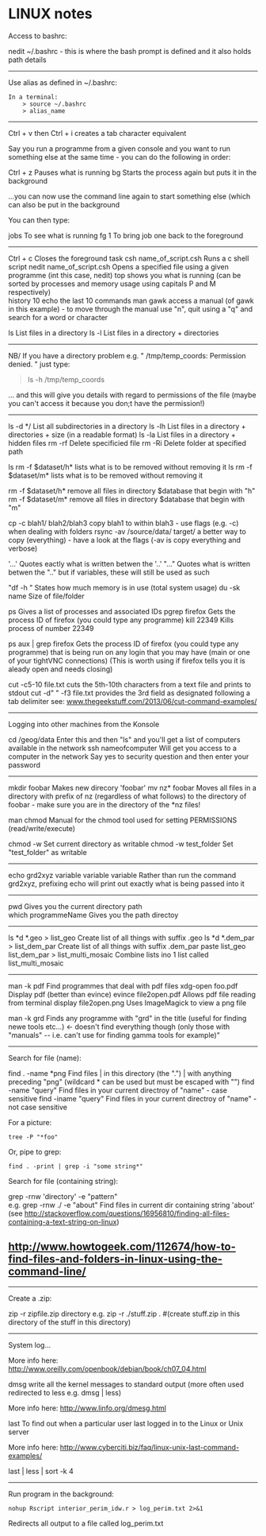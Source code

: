 LINUX notes
===========

Access to bashrc:

nedit ~/.bashrc  - this is where the bash prompt is defined and it also holds path details

------------------------------------------------------

Use alias as defined in ~/.bashrc:

	In a terminal:
		> source ~/.bashrc
		> alias_name
		
------------------------------------------------------


Ctrl + v then Ctrl + i creates a tab character equivalent

Say you run a programme from a given console and you want to run something else
at the same time - you can do the following in order:

Ctrl + z		Pauses what is running
bg				Starts the process again but puts it in the background

...you can now use the command line again to start something else (which can
also be put in the background

You can then type:

jobs			To see what is running
fg 1			To bring job one back to the foreground

------------------------------------------------------

Ctrl + c					Closes the foreground task
csh name_of_script.csh		Runs a c shell script
nedit name_of_script.csh	Opens a specified file using a given programme (int
							this case, nedit)
top							shows you what is running (can be sorted by
							processes and memory usage using capitals P and M 
							respectively)			
history 10					echo the last 10 commands 
man gawk					access a manual (of gawk in this example) - to move
							through the manual use "n", quit using a "q" and 
							search for a word or character

ls							List files in a directory
ls -l						List files in a directory + directories

****************************
NB/ If you have a directory problem e.g. " /tmp/temp_coords: Permission denied. " just type:

> ls -h /tmp/temp_coords

... and this will give you details with regard to permissions of the file (maybe you can't 
access it because you don;t have the permission!) 
****************************

ls -d */ 			List all subdirectories in a directory
ls -lh						List files in a directory + directories + size
							(in a readable format)
ls -la						List files in a directory + hidden files
rm -rf <filename>			Delete specificied file
rm -Ri <folderpath>			Delete folder at specified path

ls rm -f $dataset/h* 		lists what is to be removed without removing it
ls rm -f  $dataset/m* 		lists what is to be removed without removing it

rm -f $dataset/h* 			remove all files in directory $database that begin with "h"
rm -f  $dataset/m* 			remove all files in directory $database that begin with "m"

cp -c blah1/ blah2/blah3			copy blah1 to within blah3 - use flags (e.g. -c) when dealing with folders
rsync -av /source/data/ target/		a better way to copy (everything) - have a look at the flags (-av is copy everything and verbose)
							
'...'						Quotes eactly what is written betwen the '..'
"..."						Quotes what is written betwen the ".." but if
							variables, these will still be used as such
							
"df -h "					States how much memory is in use (total system usage)
du -sk name					Size of file/folder

ps							Gives a list of processes and associated IDs
pgrep firefox				Gets the process ID of firefox (you could type any
							programme)
kill 22349					Kills process of number 22349

ps aux | grep firefox 		Gets the process ID of firefox (you could type any
							programme) that is being run on any login that you 
							may have (main or one of your tightVNC connections)
							(This is worth using if firefox tells you it is 
							aleady open and needs closing)
							
cut -c5-10 file.txt			cuts the 5th-10th characters from a text file and prints to stdout
cut -d"	" -f3  file.txt		provides the 3rd field as designated following a tab delimiter
		see: www.thegeekstuff.com/2013/06/cut-command-examples/
		
-----------------------------------------------------
Logging into other machines from the Konsole

cd /geog/data				Enter this and then "ls" and you'll get a list 
							of computers available in the network
ssh nameofcomputer 			Will get you access to a computer in the network 
							Say yes to security question and then enter your
							password
							
-----------------------------------------------------

mkdir foobar				Makes new direcory 'foobar'
mv nz* foobar				Moves all files in a directory with prefix of nz 
							(regardless of what follows) to the directory of foobar
							- make sure you are in the directory of the *nz files!
							
man chmod					Manual for the chmod tool used for setting PERMISSIONS 
							(read/write/execute)

chmod -w 					Set current directory as writable
chmod -w test_folder		Set "test_folder" as writable
							
-----------------------------------------------------

echo grd2xyz variable variable variable 	Rather than run the command grd2xyz, 
											prefixing echo will print out exactly 
											what is being passed into it
											
-----------------------------------------------------

pwd							Gives you the current directory path	
which programmeName			Gives you the path directoy

-----------------------------------------------------

ls *d *.geo > list_geo								Create list of all things with suffix .geo
ls *d *.dem_par > list_dem_par						Create list of all things with suffix .dem_par
paste list_geo list_dem_par > list_multi_mosaic		Combine lists ino 1 list called list_multi_mosaic

-----------------------------------------------------

man -k pdf					Find programmes that deal with pdf files 
xdg-open foo.pdf			Display pdf (better than evince)
evince file2open.pdf		Allows pdf file reading from terminal
display file2open.png		Uses ImageMagick to view a png file		

man -k grd					Finds any programme with "grd" in the title (useful for finding newe tools etc...) <- doesn't find everything though
							(only those with "manuals" -- i.e. can't use for finding gamma tools for example)"

------------------------------------------------------

Search for file (name):

find . -name \*png			Find files | in this directory (the ".") | with anything preceding "png" (wildcard * can be used but must be escaped with "\") 
find -name "query"			Find files in your current directroy of "name" - case sensitive
find -iname "query"			Find files in your current directroy of "name" - not case sensitive

For a picture:

	tree -P "*foo"
	
Or, pipe to grep:

	find . -print | grep -i "some string*"

Search for file (containing string):

grep -rnw 'directory' -e "pattern"	
e.g. grep -rnw ./ -e "about"		Find files in current dir containing string 'about' 
(see http://stackoverflow.com/questions/16956810/finding-all-files-containing-a-text-string-on-linux)

## http://www.howtogeek.com/112674/how-to-find-files-and-folders-in-linux-using-the-command-line/


------------------------------------------------------

Create a .zip:

zip -r zipfile.zip directory e.g. zip -r ./stuff.zip . #(create stuff.zip in this directory of the stuff in this directory)

------------------------------------------------------

System log...

More info here: http://www.oreilly.com/openbook/debian/book/ch07_04.html

dmsg		write all the kernel messages to standard output (more often used redirected to less e.g. dmsg | less)

More info here: http://www.linfo.org/dmesg.html

last		To find out when a particular user last logged in to the Linux or Unix server

More info here: http://www.cyberciti.biz/faq/linux-unix-last-command-examples/

last | less | sort -k 4

------------------------------------------------------

Run program in the background:

	nohup Rscript interior_perim_idw.r > log_perim.txt 2>&1

Redirects all output to a file called log_perim.txt